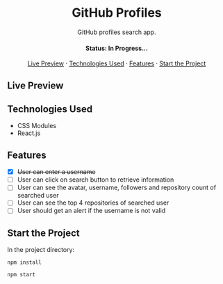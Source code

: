 <h1 align='center'>GitHub Profiles</h1>

<p align='center'>GitHub profiles search app.</p>

<h4 align='center'>Status: In Progress...</h4>

<p align='center'>
  <a href='live-preview'>Live Preview</a> ·
  <a href='technologies-used'>Technologies Used</a> ·
  <a href='features'>Features</a> ·
  <a href='start-the-project'>Start the Project</a>
</p>

## Live Preview

## Technologies Used

- CSS Modules
- React.js

## Features

- [x] ~~User can enter a username~~
- [ ] User can click on search button to retrieve information
- [ ] User can see the avatar, username, followers and repository count of searched user
- [ ] User can see the top 4 repositories of searched user
- [ ] User should get an alert if the username is not valid

## Start the Project

In the project directory:

`npm install`

`npm start`
